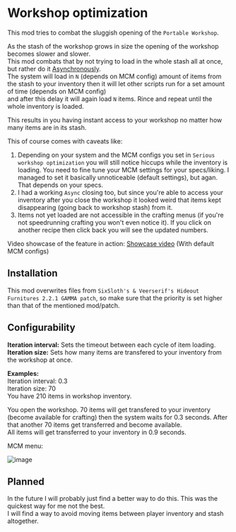 # Workshop optimization
This mod tries to combat the sluggish opening of the `Portable Workshop`.

As the stash of the workshop grows in size the opening of the workshop becomes slower and slower.  
This mod combats that by not trying to load in the whole stash all at once, but rather do it [Asynchronously](https://en.wikipedia.org/wiki/Asynchrony_(computer_programming)).  
The system will load in `N` (depends on MCM config) amount of items from the stash to your inventory then it will let other scripts run for a set amount of time (depends on MCM config)  
and after this delay it will again load `N` items. Rince and repeat until the whole inventory is loaded.

This results in you having instant access to your workshop no matter how many items are in its stash.  
  
This of course comes with caveats like:  
1. Depending on your system and the MCM configs you set in `Serious workshop optimization` you will still notice hiccups while the inventory is loading. You need to fine tune your MCM settings for your specs/liking. I managed to set it basically unnoticeable (default settings), but agan. That depends on your specs.
2. I had a working `Async` closing too, but since you're able to access your inventory after you close the workshop it looked weird that items kept disappearing (going back to workshop stash) from it.
3. Items not yet loaded are not accessible in the crafting menus (if you're not speedrunning crafting you won't even notice it). If you click on another recipe then click back you will see the updated numbers.

Video showcase of the feature in action: [Showcase video](https://youtu.be/K7zadtMPDpc) (With default MCM configs)

## Installation
This mod overwrites files from `SixSloth's & Veerserif's Hideout Furnitures 2.2.1 GAMMA patch`, so make sure that the priority is set higher than that of the mentioned mod/patch.

## Configurability

**Iteration interval:** Sets the timeout between each cycle of item loading.  
**Iteration size:** Sets how many items are transfered to your inventory from the workshop at once.

**Examples:**  
Iteration interval: 0.3  
Iteration size: 70  
You have 210 items in workshop inventory.

You open the workshop. 70 items will get transfered to your inventory (become available for crafting) then the system waits for 0.3 seconds. After that another 70 items get transferred and become available.  
All items will get transferred to your inventory in 0.9 seconds.

MCM menu:

![image](https://github.com/user-attachments/assets/ba11527e-3518-49f6-b270-1d122b6c59dc)

## Planned
In the future I will probably just find a better way to do this. This was the quickest way for me not the best.  
I will find a way to avoid moving items between player inventory and stash altogether.
